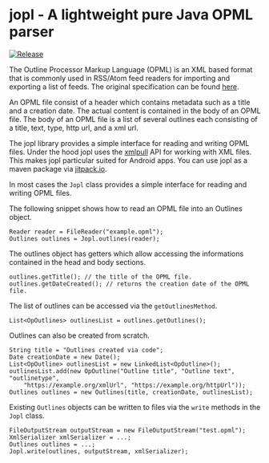 # jopl - A lightweight pure Java OPML parser

[![Release](https://jitpack.io/v/zouroboros/jopl.svg)](https://jitpack.io/#zouroboros/jopl)

The Outline Processor Markup Language (OPML) is an XML based format that is 
commonly used in RSS/Atom feed readers for importing and exporting a list of
feeds. The original specification can be found [here](http://dev.opml.org/).

An OPML file consist of a header which contains metadata such as a title and 
a creation date. The actual content is contained in the body of an OPML file.
The body of an OPML file is a list of several outlines each consisting of a
title, text, type, http url, and a xml url.

The jopl library provides a simple interface for reading and writing OPML files.
Under the hood jopl uses the [xmlpull](http://www.xmlpull.org) API for working with
XML files. This makes jopl particular suited for Android apps. You can use jopl as 
a maven package via [jitpack.io](https://jitpack.io/#zouroboros/jopl).

In most cases the `Jopl` class provides a simple interface for reading and writing
OPML files.

The following snippet shows how to read an OPML file into an Outlines object.
```
Reader reader = FileReader("example.opml");
Outlines outlines = Jopl.outlines(reader);
```
The outlines object has getters which allow accessing the informations contained
in the head and body sections.
```
outlines.getTitle(); // the title of the OPML file.
outlines.getDateCreated(); // returns the creation date of the OPML file.
```

The list of outlines can be accessed via the `getOutlinesMethod`.

```
List<OpOutlines> outlinesList = outlines.getOutlines();
```

Outlines can also be created from scratch.
```
String title = "Outlines created via code";
Date creationDate = new Date();
List<OpOutline> outlinesList = new LinkedList<OpOutline>();
outlinesList.add(new OpOutline("Outline title", "Outline text", "outlinetype",
    "https://example.org/xmlUrl", "https://example.org/httpUrl"));
Outlines outlines = new Outlines(title, creationDate, outlinesList);
```

Existing `Outlines` objects can be written to files via the `write` methods in
the `Jopl` class.
```
FileOutputStream outputStream = new FileOutputStream("test.opml");
XmlSerializer xmlSerializer = ...;
Outlines outlines = ...;
Jopl.write(outlines, outputStream, xmlSerializer);
```